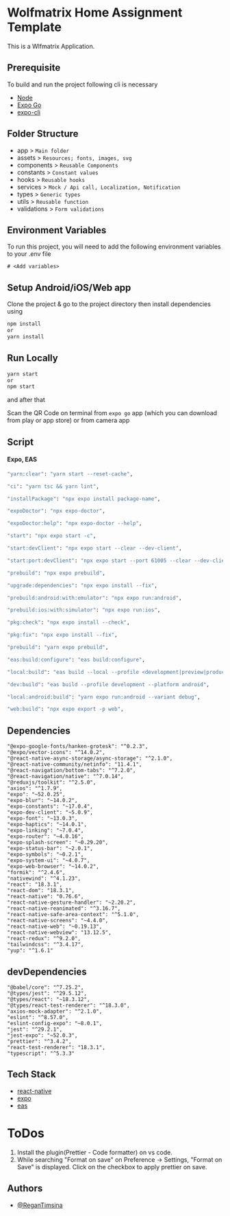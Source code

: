 # Wolfmatrix Home Assignment Template

This is a Wlfmatrix Application.

## Prerequisite

To build and run the project following cli is necessary

- [Node](https://nodejs.org/en)
- [Expo Go](https://expo.dev/go)
- [expo-cli](https://github.com/expo/expo-cli)

## Folder Structure

- app &gt; `Main folder`
- assets &gt; `Resources; fonts, images, svg`
- components &gt; `Reusable Components`
- constants &gt; `Constant values`
- hooks &gt; `Reusable hooks`
- services &gt; `Mock / Api call, Localization, Notification`
- types &gt; `Generic types`
- utils &gt; `Reusable function`
- validations &gt; `Form validations`

## Environment Variables

To run this project, you will need to add the following environment variables to your .env file

```
# <Add variables>
```

## Setup Android/iOS/Web app

Clone the project & go to the project directory then install dependencies using

```bash
npm install
or
yarn install
```

## Run Locally

```bash
yarn start
or
npm start
```

and after that

Scan the QR Code on terminal from `expo go` app (which you can download from play or app store) or from camera app

## Script

#### Expo, EAS

```bash
"yarn:clear": "yarn start --reset-cache",

"ci": "yarn tsc && yarn lint",

"installPackage": "npx expo install package-name",

"expoDoctor": "npx expo-doctor",

"expoDoctor:help": "npx expo-doctor --help",

"start": "npx expo start -c",

"start:devClient": "npx expo start --clear --dev-client",

"start:port:devClient": "npx expo start --port 61005 --clear --dev-client",

"prebuild": "npx expo prebuild",

"upgrade:dependencies": "npx expo install --fix",

"prebuild:android:with:emulator": "npx expo run:android",

"prebuild:ios:with:simulator": "npx expo run:ios",

"pkg:check": "npx expo install --check",

"pkg:fix": "npx expo install --fix",

"prebuild": "yarn expo prebuild",

"eas:build:configure": "eas build:configure",

"local:build": "eas build --local --profile <development|preview|production> --platform <android|ios> --non-interactive --clear-cache",

"dev:build": "eas build --profile development --platform android",

"local:android:build": "yarn expo run:android --variant debug",

"web:build": "npx expo export -p web",
```

## Dependencies

```
"@expo-google-fonts/hanken-grotesk": "^0.2.3",
"@expo/vector-icons": "^14.0.2",
"@react-native-async-storage/async-storage": "^2.1.0",
"@react-native-community/netinfo": "11.4.1",
"@react-navigation/bottom-tabs": "^7.2.0",
"@react-navigation/native": "^7.0.14",
"@reduxjs/toolkit": "^2.5.0",
"axios": "^1.7.9",
"expo": "~52.0.25",
"expo-blur": "~14.0.2",
"expo-constants": "~17.0.4",
"expo-dev-client": "~5.0.9",
"expo-font": "~13.0.3",
"expo-haptics": "~14.0.1",
"expo-linking": "~7.0.4",
"expo-router": "~4.0.16",
"expo-splash-screen": "~0.29.20",
"expo-status-bar": "~2.0.1",
"expo-symbols": "~0.2.1",
"expo-system-ui": "~4.0.7",
"expo-web-browser": "~14.0.2",
"formik": "^2.4.6",
"nativewind": "^4.1.23",
"react": "18.3.1",
"react-dom": "18.3.1",
"react-native": "0.76.6",
"react-native-gesture-handler": "~2.20.2",
"react-native-reanimated": "^3.16.7",
"react-native-safe-area-context": "^5.1.0",
"react-native-screens": "~4.4.0",
"react-native-web": "~0.19.13",
"react-native-webview": "13.12.5",
"react-redux": "^9.2.0",
"tailwindcss": "^3.4.17",
"yup": "^1.6.1"
```

## devDependencies

```
"@babel/core": "^7.25.2",
"@types/jest": "^29.5.12",
"@types/react": "~18.3.12",
"@types/react-test-renderer": "^18.3.0",
"axios-mock-adapter": "^2.1.0",
"eslint": "^8.57.0",
"eslint-config-expo": "~8.0.1",
"jest": "^29.2.1",
"jest-expo": "~52.0.3",
"prettier": "^3.4.2",
"react-test-renderer": "18.3.1",
"typescript": "^5.3.3"
```

## Tech Stack

- [react-native](https://reactnative.dev/)
- [expo](https://docs.expo.dev)
- [eas](https://expo.dev/eas)

# ToDos

1. Install the plugin(Prettier - Code formatter) on vs code.
2. While searching "Format on save" on Preference -> Settings, "Format on Save" is displayed. Click on the checkbox to apply prettier on save.

## Authors

- [@ReganTimsina](https://github.com/Raeygzz/familyTree)
